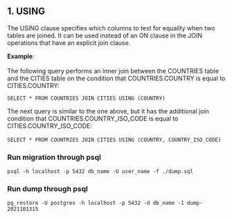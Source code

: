 
## 1. USING

The USING clause specifies which columns to test for equality when two tables are joined. 
It can be used instead of an ON clause in the JOIN operations that have an explicit join clause.

**Example**:
<br><br>
The following query performs an inner join between the COUNTRIES table and the CITIES table on the condition that COUNTRIES.COUNTRY is equal to CITIES.COUNTRY:

```SELECT * FROM COUNTRIES JOIN CITIES USING (COUNTRY)```

The next query is similar to the one above, but it has the additional join condition that COUNTRIES.COUNTRY_ISO_CODE is equal to CITIES.COUNTRY_ISO_CODE:
<br><br>
```SELECT * FROM COUNTRIES JOIN CITIES USING (COUNTRY, COUNTRY_ISO_CODE)```


### Run migration through psql
```psql -h localhost -p 5432 db_name -U user_name -f ./dump.sql```

### Run dump through psql
```pg_restore -U postgres -h localhost -p 5432 -d db_name -1 dump-2021101315```
